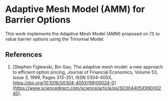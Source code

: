 # Adaptive Mesh Model (AMM) for Barrier Options
This work implements the Adaptive Mesh Model (AMM) proposed on (1) to value barrier options using the Trinomial Model.

## References
1. [Stephen Figlewski, Bin Gao, The adaptive mesh model: a new approach to efficient option pricing, Journal of Financial Economics, Volume 53, Issue 3, 1999, Pages 313-351, ISSN 0304-405X, https://doi.org/10.1016/S0304-405X(99)00024-0](https://www.sciencedirect.com/science/article/pii/S0304405X99000240).